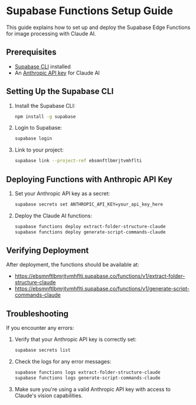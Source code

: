 # Supabase Functions Setup Guide

This guide explains how to set up and deploy the Supabase Edge Functions for image processing with Claude AI.

## Prerequisites

- [Supabase CLI](https://supabase.com/docs/guides/cli) installed
- An [Anthropic API key](https://www.anthropic.com/api) for Claude AI

## Setting Up the Supabase CLI

1. Install the Supabase CLI:
   ```bash
   npm install -g supabase
   ```

2. Login to Supabase:
   ```bash
   supabase login
   ```

3. Link to your project:
   ```bash
   supabase link --project-ref ebsmnftlbmrjtvmhflti
   ```

## Deploying Functions with Anthropic API Key

1. Set your Anthropic API key as a secret:
   ```bash
   supabase secrets set ANTHROPIC_API_KEY=your_api_key_here
   ```

2. Deploy the Claude AI functions:
   ```bash
   supabase functions deploy extract-folder-structure-claude
   supabase functions deploy generate-script-commands-claude
   ```

## Verifying Deployment

After deployment, the functions should be available at:
- https://ebsmnftlbmrjtvmhflti.supabase.co/functions/v1/extract-folder-structure-claude
- https://ebsmnftlbmrjtvmhflti.supabase.co/functions/v1/generate-script-commands-claude

## Troubleshooting

If you encounter any errors:

1. Verify that your Anthropic API key is correctly set:
   ```bash
   supabase secrets list
   ```

2. Check the logs for any error messages:
   ```bash
   supabase functions logs extract-folder-structure-claude
   supabase functions logs generate-script-commands-claude
   ```

3. Make sure you're using a valid Anthropic API key with access to Claude's vision capabilities.